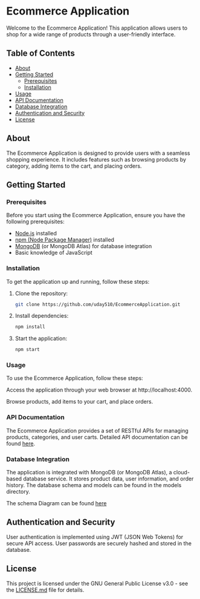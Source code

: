 # Ecommerce Application

Welcome to the Ecommerce Application! This application allows users to shop for a wide range of products through a user-friendly interface.

## Table of Contents

- [About](#about)
- [Getting Started](#getting-started)
    - [Prerequisites](#prerequisites)
    - [Installation](#installation)
- [Usage](#usage)
- [API Documentation](#api-documentation)
- [Database Integration](#database-integration)
- [Authentication and Security](#authentication-and-security)
- [License](#license)

## About

The Ecommerce Application is designed to provide users with a seamless shopping experience. It includes features such as browsing products by category, adding items to the cart, and placing orders.

## Getting Started

### Prerequisites

Before you start using the Ecommerce Application, ensure you have the following prerequisites:

- [Node.js](https://nodejs.org/) installed
- [npm (Node Package Manager)](https://www.npmjs.com/) installed
- [MongoDB](https://www.mongodb.com/) (or MongoDB Atlas) for database integration
- Basic knowledge of JavaScript

### Installation

To get the application up and running, follow these steps:

1. Clone the repository:

   ```bash
   git clone https://github.com/uday510/EcommerceApplication.git
   

2. Install dependencies:

    ```bash
    npm install

3. Start the application:

    ```bash
    npm start
    
### Usage

To use the Ecommerce Application, follow these steps:

Access the application through your web browser at http://localhost:4000.

Browse products, add items to your cart, and place orders.

### API Documentation

The Ecommerce Application provides a set of RESTful APIs for managing products, categories, and user carts. Detailed API documentation can be found [here](https://documenter.getpostman.com/view/18252587/2s9Y5Ww3G4).



### Database Integration

The application is integrated with MongoDB (or MongoDB Atlas), a cloud-based database service. It stores product data, user information, and order history. The database schema and models can be found in the models directory.

The schema Diagram can be found [here]([https://photos.app.goo.gl/RnceDnvcDPCed2UJ6](https://imgur.com/a/mEQWnRy))



## Authentication and Security

User authentication is implemented using JWT (JSON Web Tokens) for secure API access. User passwords are securely hashed and stored in the database.


## License

This project is licensed under the GNU General Public License v3.0 - see the [LICENSE.md](LICENSE.md) file for details.


